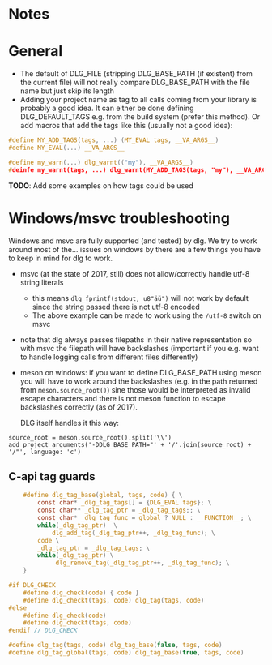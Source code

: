 Notes
=====

# General

- The default of DLG_FILE (stripping DLG_BASE_PATH (if existent) from the current file)
  will not really compare DLG_BASE_PATH with the file name but just skip its length
- Adding your project name as tag to all calls coming from your library is probably
  a good idea. It can either be done defining DLG_DEFAULT_TAGS e.g. from the
  build system (prefer this method).
  Or add macros that add the tags like this (usually not a good idea):

```c
#define MY_ADD_TAGS(tags, ...) (MY_EVAL tags, __VA_ARGS__)
#define MY_EVAL(...) __VA_ARGS__

#define my_warn(...) dlg_warnt(("my"), __VA_ARGS__)
#deinfe my_warnt(tags, ...) dlg_warnt(MY_ADD_TAGS(tags, "my"), __VA_ARGS__)
```

__TODO__: Add some examples on how tags could be used

# Windows/msvc troubleshooting

Windows and msvc are fully supported (and tested) by dlg.
We try to work around most of the... issues on windows by there are a few
things you have to keep in mind for dlg to work.

- msvc (at the state of 2017, still) does not allow/correctly handle utf-8 string literals
	- this means ```dlg_fprintf(stdout, u8"äü")``` will not work by default since the
	  string passed there is not utf-8 encoded
	- The above example can be made to work using the ```/utf-8``` switch on msvc
- note that dlg always passes filepaths in their native representation so with msvc
  the filepath will have backslashes (important if you e.g. want to handle logging
  calls from different files differently)
- meson on windows: if you want to define DLG_BASE_PATH using meson you will have
  to work around the backslashes (e.g. in the path returned from ```meson.source_root()```)
  sine those would be interpreted as invalid escape characters and there is not meson
  function to escape backslashes correctly (as of 2017).

  DLG itself handles it this way:

```meson
source_root = meson.source_root().split('\\')
add_project_arguments('-DDLG_BASE_PATH="' + '/'.join(source_root) + '/"', language: 'c')
```

## C-api tag guards

```c
	#define dlg_tag_base(global, tags, code) { \
		const char* _dlg_tag_tags[] = {DLG_EVAL tags}; \
		const char** _dlg_tag_ptr = _dlg_tag_tags;; \
		const char* _dlg_tag_func = global ? NULL : __FUNCTION__; \
		while(_dlg_tag_ptr)  \
			dlg_add_tag(_dlg_tag_ptr++, _dlg_tag_func); \
		code \
		_dlg_tag_ptr = _dlg_tag_tags; \
		while(_dlg_tag_ptr) \
			 dlg_remove_tag(_dlg_tag_ptr++, _dlg_tag_func); \
	}

#if DLG_CHECK
	#define dlg_check(code) { code }
	#define dlg_checkt(tags, code) dlg_tag(tags, code)
#else
	#define dlg_check(code)
	#define dlg_checkt(tags, code)
#endif // DLG_CHECK

#define dlg_tag(tags, code) dlg_tag_base(false, tags, code)
#define dlg_tag_global(tags, code) dlg_tag_base(true, tags, code)
```

